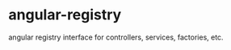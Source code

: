 angular-registry
================

angular registry interface for controllers, services, factories, etc.
